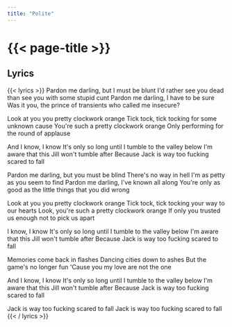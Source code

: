 ```yaml
---
title: "Polite"
---
```

# {{< page-title >}}

## Lyrics
{{< lyrics >}}
Pardon me darling, but I must be blunt
I'd rather see you dead than see you with some stupid cunt
Pardon me darling, I have to be sure
Was it you, the prince of transients who called me insecure?

Look at you you pretty clockwork orange
Tick tock, tick tocking for some unknown cause
You're such a pretty clockwork orange
Only performing for the round of applause

And I know, I know
It's only so long until I tumble to the valley below
I'm aware that this Jill won't tumble after
Because Jack is way too fucking scared to fall

Pardon me darling, but you must be blind
There's no way in hell I'm as petty as you seem to find
Pardon me darling, I've known all along
You're only as good as the little things that you did wrong

Look at you you pretty clockwork orange
Tick tock, tick tocking your way to our hearts
Look, you're such a pretty clockwork orange
If only you trusted us enough not to pick us apart

I know, I know
It's only so long until I tumble to the valley below
I'm aware that this Jill won't tumble after
Because Jack is way too fucking scared to fall

Memories come back in flashes
Dancing cities down to ashes
But the game's no longer fun
'Cause you my love are not the one

And I know, I know
It's only so long until I tumble to the valley below
I'm aware that this Jill won't tumble after
Because Jack is way too fucking scared to fall

Jack is way too fucking scared to fall
Jack is way too fucking scared to fall
{{< / lyrics >}}
